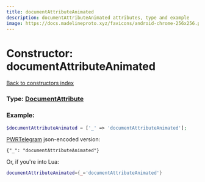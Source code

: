 ```yaml
---
title: documentAttributeAnimated
description: documentAttributeAnimated attributes, type and example
image: https://docs.madelineproto.xyz/favicons/android-chrome-256x256.png
---
```

# Constructor: documentAttributeAnimated  
[Back to constructors index](index.md)






### Type: [DocumentAttribute](../types/DocumentAttribute.md)


### Example:

```php
$documentAttributeAnimated = ['_' => 'documentAttributeAnimated'];
```  

[PWRTelegram](https://pwrtelegram.xyz) json-encoded version:

```
{"_": "documentAttributeAnimated"}
```


Or, if you're into Lua:

```lua
documentAttributeAnimated={_='documentAttributeAnimated'}

```


